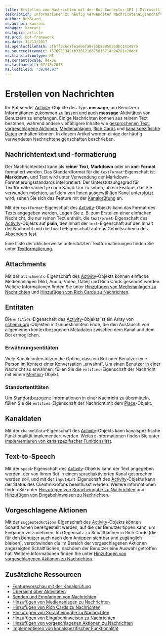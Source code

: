 ```yaml
---
title: Erstellen von Nachrichten mit der Bot Connector-API | Microsoft-Dokumentation
description: Informationen zu häufig verwendeten Nachrichteneigenschaften innerhalb der Bot Connector-API.
author: RobStand
ms.author: kamrani
manager: kamrani
ms.topic: article
ms.prod: bot-framework
ms.date: 12/13/2017
ms.openlocfilehash: 2fbff9c6d7fe1e06fa87e5b2695056dbc1414570
ms.sourcegitcommit: f576981342fb3361216675815714e24281e20ddf
ms.translationtype: HT
ms.contentlocale: de-DE
ms.lasthandoff: 07/18/2018
ms.locfileid: "39304392"
---
```

# <a name="create-messages"></a>Erstellen von Nachrichten

Ihr Bot sendet [Activity][Activity]-Objekte des Typs **message**, um Benutzern Informationen zukommen zu lassen und auch **message**-Aktivitäten von Benutzern zu empfangen. Einige Nachrichten können aus reinem Text bestehen, während andere vielfältigere Inhalte wie [gesprochenen Text](bot-framework-rest-connector-text-to-speech.md), [vorgeschlagene Aktionen](bot-framework-rest-connector-add-suggested-actions.md), [Medienanlagen](bot-framework-rest-connector-add-media-attachments.md), [Rich Cards](bot-framework-rest-connector-add-rich-cards.md) und [kanalspezifische Daten](bot-framework-rest-connector-channeldata.md) enthalten können. In diesem Artikel werden einige der häufig verwendeten Nachrichteneigenschaften beschrieben.

## <a name="message-text-and-formatting"></a>Nachrichtentext und -formatierung

Der Nachrichtentext kann als **reiner Text**, **Markdown** oder im **xml-Format** formatiert werden. Das Standardformat für die `textFormat`-Eigenschaft ist **Markdown**, und Text wird unter Verwendung der Markdown-Formatierungsstandards interpretiert. Der Unterstützungsgrad für Textformate variiert je nach Kanal. Um zu sehen, ob ein Feature, das Sie verwenden möchten, auf dem von Ihnen ausgewählten Kanal unterstützt wird, sehen Sie sich das Feature mit der [Kanalprüfung][ChannelInspector] an. 

Mit der `textFormat`-Eigenschaft des [Activity][Activity]-Objekts kann das Format des Texts angegeben werden. Legen Sie z. B. zum Erstellen einer einfachen Nachricht, die nur reinen Text enthält, die `textFormat`-Eigenschaft des [Activity][Activity]-Objekts auf **plain**, den Inhalt der `text`-Eigenschaft auf den Inhalt der Nachricht und die `locale`-Eigenschaft auf das Gebietsschema des Absenders fest. 

Eine Liste der üblicherweise unterstützten Textformatierungen finden Sie unter [Textformatierung](../bot-service-channel-inspector.md#text-formatting).

## <a name="attachments"></a>Attachments

Mit der `attachments`-Eigenschaft des [Activity][Activity]-Objekts können einfache Medienanlagen (Bild, Audio, Video, Datei) und Rich Cards gesendet werden. Weitere Informationen finden Sie unter [Hinzufügen von Medienanlagen zu Nachrichten](bot-framework-rest-connector-add-media-attachments.md) und [Hinzufügen von Rich Cards zu Nachrichten](bot-framework-rest-connector-add-rich-cards.md).

## <a name="entities"></a>Entitäten

Die `entities`-Eigenschaft des [Activity][Activity]-Objekts ist ein Array von <a href="http://schema.org/" target="_blank">schema.org</a>-Objekten mit unbestimmtem Ende, die den Austausch von allgemeinen kontextbezogenen Metadaten zwischen dem Kanal und dem Bot ermöglichen.

### <a name="mention-entities"></a>Erwähnungsentitäten

Viele Kanäle unterstützen die Option, dass ein Bot oder Benutzer eine Person im Kontext einer Konversation „erwähnt“. Um einen Benutzer in einer Nachricht zu erwähnen, füllen Sie die `entities`-Eigenschaft der Nachricht mit einem [Mention][Mention]-Objekt. 

### <a name="place-entities"></a>Standortentitäten

Um <a href="https://schema.org/Place" target="_blank">Standortbezogene Informationen</a> in einer Nachricht zu übermitteln, füllen Sie die `entities`-Eigenschaft der Nachricht mit dem [Place][Place]-Objekt. 

## <a name="channel-data"></a>Kanaldaten

Mit der `channelData`-Eigenschaft des [Activity][Activity]-Objekts kann kanalspezifische Funktionalität implementiert werden. Weitere Informationen finden Sie unter [Implementieren von kanalspezifischer Funktionalität](bot-framework-rest-connector-channeldata.md).

## <a name="text-to-speech"></a>Text-to-Speech

Mit der `speak`-Eigenschaft des [Activity][Activity]-Objekts kann der Text angegeben werden, der von Ihrem Bot in einem sprachaktivierten Kanal gesprochen werden soll, und mit der `inputHint`-Eigenschaft des [Activity][Activity]-Objekts kann der Status des Clientmikrofons beeinflusst werden. Weitere Informationen finden Sie unter [Hinzufügen von Spracheingabe zu Nachrichten](bot-framework-rest-connector-text-to-speech.md) und [Hinzufügen von Eingabehinweisen zu Nachrichten](bot-framework-rest-connector-add-input-hints.md).

## <a name="suggested-actions"></a>Vorgeschlagene Aktionen

Mit der `suggestedActions`-Eigenschaft des [Activity][Activity]-Objekts können Schaltflächen bereitgestellt werden, auf die der Benutzer tippen kann, um Eingaben vorzunehmen. Im Gegensatz zu Schaltflächen in Rich Cards (die für den Benutzer auch nach dem Antippen sichtbar und zugänglich bleiben), verschwinden die im Bereich der vorgeschlagenen Aktionen angezeigten Schaltflächen, nachdem der Benutzer eine Auswahl getroffen hat. Weitere Informationen finden Sie unter [Hinzufügen von vorgeschlagenen Aktionen zu Nachrichten](bot-framework-rest-connector-add-suggested-actions.md).

## <a name="additional-resources"></a>Zusätzliche Ressourcen

- [Featurevorschau mit der Kanalprüfung][ChannelInspector]
- [Übersicht über Aktivitäten](bot-framework-rest-connector-activities.md)
- [Senden und Empfangen von Nachrichten](bot-framework-rest-connector-send-and-receive-messages.md)
- [Hinzufügen von Medienanlagen zu Nachrichten](bot-framework-rest-connector-add-media-attachments.md)
- [Hinzufügen von Rich Cards zu Nachrichten](bot-framework-rest-connector-add-rich-cards.md)
- [Hinzufügen von Spracheingabe zu Nachrichten](bot-framework-rest-connector-text-to-speech.md)
- [Hinzufügen von Eingabehinweisen zu Nachrichten](bot-framework-rest-connector-add-input-hints.md)
- [Hinzufügen von vorgeschlagenen Aktionen zu Nachrichten](bot-framework-rest-connector-add-suggested-actions.md)
- [Implementieren von kanalspezifischer Funktionalität](bot-framework-rest-connector-channeldata.md)

[Mention]: bot-framework-rest-connector-api-reference.md#mention-object
[Place]: bot-framework-rest-connector-api-reference.md#place-object
[Activity]: bot-framework-rest-connector-api-reference.md#activity-object
[ChannelInspector]: ../bot-service-channel-inspector.md
[textFormating]: ../bot-service-channel-inspector.md#text-formatting
